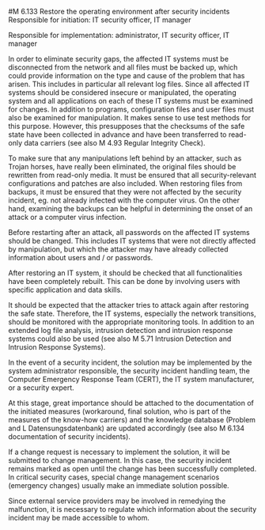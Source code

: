 #M 6.133 Restore the operating environment after security incidents
Responsible for initiation: IT security officer, IT manager

Responsible for implementation: administrator, IT security officer, IT manager

In order to eliminate security gaps, the affected IT systems must be disconnected from the network and all files must be backed up, which could provide information on the type and cause of the problem that has arisen. This includes in particular all relevant log files. Since all affected IT systems should be considered insecure or manipulated, the operating system and all applications on each of these IT systems must be examined for changes. In addition to programs, configuration files and user files must also be examined for manipulation. It makes sense to use test methods for this purpose. However, this presupposes that the checksums of the safe state have been collected in advance and have been transferred to read-only data carriers (see also M 4.93 Regular Integrity Check).

To make sure that any manipulations left behind by an attacker, such as Trojan horses, have really been eliminated, the original files should be rewritten from read-only media. It must be ensured that all security-relevant configurations and patches are also included. When restoring files from backups, it must be ensured that they were not affected by the security incident, eg. not already infected with the computer virus. On the other hand, examining the backups can be helpful in determining the onset of an attack or a computer virus infection.

Before restarting after an attack, all passwords on the affected IT systems should be changed. This includes IT systems that were not directly affected by manipulation, but which the attacker may have already collected information about users and / or passwords.

After restoring an IT system, it should be checked that all functionalities have been completely rebuilt. This can be done by involving users with specific application and data skills.

It should be expected that the attacker tries to attack again after restoring the safe state. Therefore, the IT systems, especially the network transitions, should be monitored with the appropriate monitoring tools. In addition to an extended log file analysis, intrusion detection and intrusion response systems could also be used (see also M 5.71 Intrusion Detection and Intrusion Response Systems).

In the event of a security incident, the solution may be implemented by the system administrator responsible, the security incident handling team, the Computer Emergency Response Team (CERT), the IT system manufacturer, or a security expert.

At this stage, great importance should be attached to the documentation of the initiated measures (workaround, final solution, who is part of the measures of the know-how carriers) and the knowledge database (Problem and L Datensungsdatenbank) are updated accordingly (see also M 6.134 documentation of security incidents).

If a change request is necessary to implement the solution, it will be submitted to change management. In this case, the security incident remains marked as open until the change has been successfully completed. In critical security cases, special change management scenarios (emergency changes) usually make an immediate solution possible.

Since external service providers may be involved in remedying the malfunction, it is necessary to regulate which information about the security incident may be made accessible to whom.



